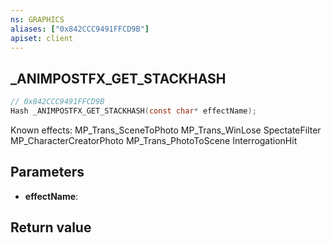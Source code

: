 ```yaml
---
ns: GRAPHICS
aliases: ["0x842CCC9491FFCD9B"]
apiset: client
---
```

## _ANIMPOSTFX_GET_STACKHASH

```c
// 0x842CCC9491FFCD9B
Hash _ANIMPOSTFX_GET_STACKHASH(const char* effectName);
```

Known effects: MP_Trans_SceneToPhoto
MP_Trans_WinLose
SpectateFilter
MP_CharacterCreatorPhoto
MP_Trans_PhotoToScene
InterrogationHit

## Parameters
* **effectName**:

## Return value

